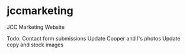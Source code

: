 # jccmarketing
JCC Marketing Website


Todo:
Contact form submissions
Update Cooper and I's photos
Update copy and stock images